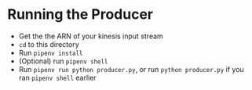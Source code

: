 # Running the Producer

- Get the the ARN of your kinesis input stream
- `cd` to this directory
- Run `pipenv install`
- (Optional) run `pipenv shell`
- Run `pipenv run python producer.py`, or run `python producer.py` if you ran `pipenv shell` earlier
